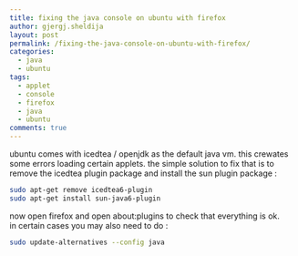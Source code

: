 ```yaml
---
title: fixing the java console on ubuntu with firefox
author: gjergj.sheldija
layout: post
permalink: /fixing-the-java-console-on-ubuntu-with-firefox/
categories:
  - java
  - ubuntu
tags:
  - applet
  - console
  - firefox
  - java
  - ubuntu
comments: true
---
```

ubuntu comes with icedtea / openjdk as the default java vm. this crewates some errors loading certain applets. the simple solution to fix that is to remove the icedtea plugin package and install the sun plugin package :

```bash
sudo apt-get remove icedtea6-plugin
sudo apt-get install sun-java6-plugin
```

now open firefox and open about:plugins to check that everything is ok.  
in certain cases you may also need to do :

```bash
sudo update-alternatives --config java
```